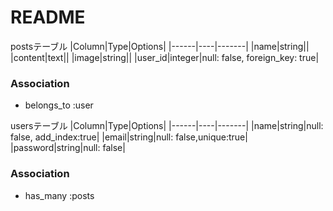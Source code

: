 # README

postsテーブル
|Column|Type|Options|
|------|----|-------|
|name|string||
|content|text||
|image|string||
|user_id|integer|null: false, foreign_key: true|

### Association
- belongs_to :user

usersテーブル
|Column|Type|Options|
|------|----|-------|
|name|string|null: false, add_index:true|
|email|string|null: false,unique:true|
|password|string|null: false|

### Association
- has_many :posts

